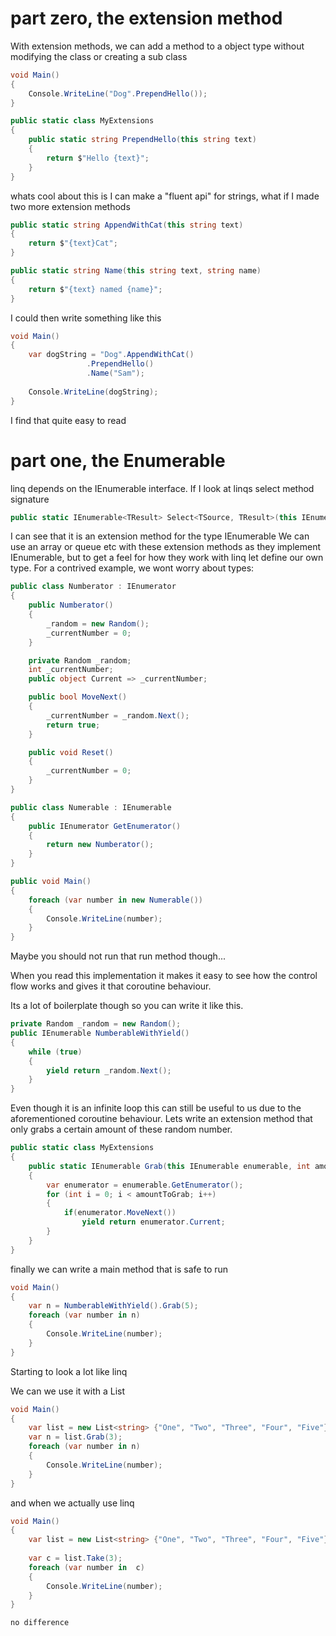 # part zero, the extension method
With extension methods, we can add a method to a object type without modifying the class or creating a sub class
```c#
void Main()
{
	Console.WriteLine("Dog".PrependHello());
}

public static class MyExtensions
{
	public static string PrependHello(this string text)
	{
		return $"Hello {text}";
	}
}
````

whats cool about this is I can make a "fluent api" for strings, what if I made two more extension methods

```c#
public static string AppendWithCat(this string text)
{
	return $"{text}Cat";
}

public static string Name(this string text, string name)
{
	return $"{text} named {name}";
}
```
I could then write something like this

```c#
void Main()
{
	var dogString = "Dog".AppendWithCat()
			     .PrependHello()
			     .Name("Sam");
	
	Console.WriteLine(dogString);
}

```
I find that quite easy to read

# part one, the Enumerable

linq depends on the IEnumerable<T> interface. If I look at linqs select method signature
```c#
public static IEnumerable<TResult> Select<TSource, TResult>(this IEnumerable<TSource> source, Func<TSource, TResult> selector);
````
I can see that it is an extension method for the type IEnumerable<TSource>
We can use an array or queue etc with these extension methods as they implement IEnumerable, but to get a feel for how they work with linq let define our own type.
For a contrived example, we wont worry about types:

````c#
public class Numberator : IEnumerator
{
	public Numberator()
	{
		_random = new Random();
		_currentNumber = 0;
	}

	private Random _random;
	int _currentNumber;
	public object Current => _currentNumber;

	public bool MoveNext()
	{
		_currentNumber = _random.Next();
		return true;
	}

	public void Reset()
	{
		_currentNumber = 0;
	}
}

public class Numerable : IEnumerable
{
	public IEnumerator GetEnumerator()
	{
		return new Numberator();
	}
}

public void Main()
{
	foreach (var number in new Numerable())
	{
		Console.WriteLine(number);
	}
}

````
Maybe you should not run that run method though...

When you read this implementation it makes it easy to see how the control flow works and gives it that coroutine behaviour. 

Its a lot of boilerplate though so you can write it like this. 

```c#
private Random _random = new Random();
public IEnumerable NumberableWithYield()
{
	while (true)
	{
		yield return _random.Next();
	}
}
```

Even though it is an infinite loop this can still be useful to us due to the aforementioned coroutine behaviour. 
Lets write an extension method that only grabs a certain amount of these random number.

```c#
public static class MyExtensions
{
	public static IEnumerable Grab(this IEnumerable enumerable, int amountToGrab)
	{
		var enumerator = enumerable.GetEnumerator();
		for (int i = 0; i < amountToGrab; i++)
		{
			if(enumerator.MoveNext())
				yield return enumerator.Current;
		}
	}
}
```

finally we can write a main method that is safe to run

```c#
void Main()
{
	var n = NumberableWithYield().Grab(5);
	foreach (var number in n)
	{
		Console.WriteLine(number);
	}
}
````
Starting to look a lot like linq

We can we use it with a List

```c#
void Main()
{
	var list = new List<string> {"One", "Two", "Three", "Four", "Five"};
	var n = list.Grab(3);
	foreach (var number in n)
	{
		Console.WriteLine(number);
	}
}
````

and when we actually use linq

```c#
void Main()
{
	var list = new List<string> {"One", "Two", "Three", "Four", "Five"};
	
	var c = list.Take(3);
	foreach (var number in  c)
	{
		Console.WriteLine(number);
	}
}

no difference
